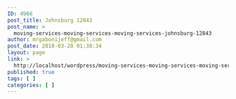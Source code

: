 ```yaml
---
ID: 4966
post_title: Johnsburg 12843
post_name: >
  moving-services-moving-services-moving-services-johnsburg-12843
author: mrgabonijeff@gmail.com
post_date: 2018-03-28 01:38:34
layout: page
link: >
  http://localhost/wordpress/moving-services-moving-services-moving-services-johnsburg-12843/
published: true
tags: [ ]
categories: [ ]
---
```

